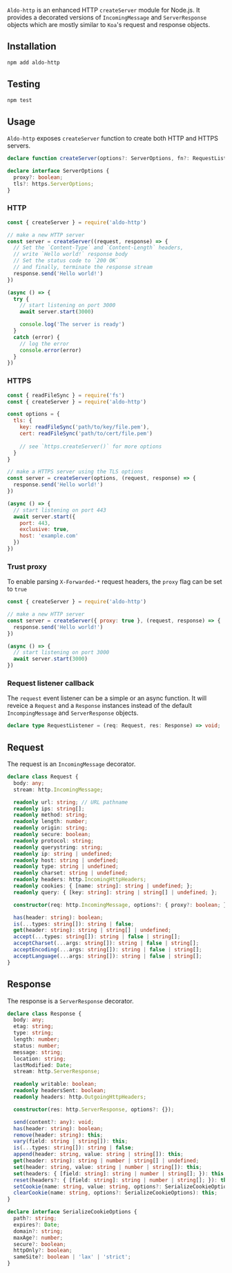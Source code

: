 
`Aldo-http` is an enhanced HTTP `createServer` module for Node.js.
It provides a decorated versions of `IncomingMessage` and `ServerResponse` objects which are mostly similar to `Koa`'s request and response objects.

## Installation
```sh
npm add aldo-http
```

## Testing
```sh
npm test
```

## Usage

`Aldo-http` exposes `createServer` function to create both HTTP and HTTPS servers.

```ts
declare function createServer(options?: ServerOptions, fn?: RequestListener): Server;

declare interface ServerOptions {
  proxy?: boolean;
  tls?: https.ServerOptions;
}
```

### HTTP
```js
const { createServer } = require('aldo-http')

// make a new HTTP server
const server = createServer((request, response) => {
  // Set the `Content-Type` and `Content-Length` headers,
  // write `Hello world!` response body
  // Set the status code to `200 OK`
  // and finally, terminate the response stream
  response.send('Hello world!')
})

(async () => {
  try {
    // start listening on port 3000
    await server.start(3000)

    console.log('The server is ready')
  }
  catch (error) {
    // log the error
    console.error(error)
  }
})
```

### HTTPS
```js
const { readFileSync } = require('fs')
const { createServer } = require('aldo-http')

const options = {
  tls: {
    key: readFileSync('path/to/key/file.pem'),
    cert: readFileSync('path/to/cert/file.pem')
    
    // see `https.createServer()` for more options
  }
}

// make a HTTPS server using the TLS options
const server = createServer(options, (request, response) => {
  response.send('Hello world!')
})

(async () => {
  // start listening on port 443
  await server.start({
    port: 443,
    exclusive: true,
    host: 'example.com'
  })
})
```

### Trust proxy
To enable parsing `X-Forwarded-*` request headers, the `proxy` flag can be set to `true`

```js
const { createServer } = require('aldo-http')

// make a new HTTP server
const server = createServer({ proxy: true }, (request, response) => {
  response.send('Hello world!')
})

(async () => {
  // start listening on port 3000
  await server.start(3000)
})
```

### Request listener callback
The `request` event listener can be a simple or an async function.
It will reveice a `Request` and a `Response` instances instead of the default `IncompingMessage` and `ServerResponse` objects.
```ts
declare type RequestListener = (req: Request, res: Response) => void;
```

## Request
The request is an `IncomingMessage` decorator.
```ts
declare class Request {
  body: any;
  stream: http.IncomingMessage;

  readonly url: string; // URL pathname
  readonly ips: string[];
  readonly method: string;
  readonly length: number;
  readonly origin: string;
  readonly secure: boolean;
  readonly protocol: string;
  readonly querystring: string;
  readonly ip: string | undefined;
  readonly host: string | undefined;
  readonly type: string | undefined;
  readonly charset: string | undefined;
  readonly headers: http.IncomingHttpHeaders;
  readonly cookies: { [name: string]: string | undefined; };
  readonly query: { [key: string]: string | string[] | undefined; };

  constructor(req: http.IncomingMessage, options?: { proxy?: boolean; });

  has(header: string): boolean;
  is(...types: string[]): string | false;
  get(header: string): string | string[] | undefined;
  accept(...types: string[]): string | false | string[];
  acceptCharset(...args: string[]): string | false | string[];
  acceptEncoding(...args: string[]): string | false | string[];
  acceptLanguage(...args: string[]): string | false | string[];
}
```

## Response
The response is a `ServerResponse` decorator.
```ts
declare class Response {
  body: any;
  etag: string;
  type: string;
  length: number;
  status: number;
  message: string;
  location: string;
  lastModified: Date;
  stream: http.ServerResponse;

  readonly writable: boolean;
  readonly headersSent: boolean;
  readonly headers: http.OutgoingHttpHeaders;

  constructor(res: http.ServerResponse, options?: {});

  send(content?: any): void;
  has(header: string): boolean;
  remove(header: string): this;
  vary(field: string | string[]): this;
  is(...types: string[]): string | false;
  append(header: string, value: string | string[]): this;
  get(header: string): string | number | string[] | undefined;
  set(header: string, value: string | number | string[]): this;
  set(headers: { [field: string]: string | number | string[]; }): this;
  reset(headers?: { [field: string]: string | number | string[]; }): this;
  setCookie(name: string, value: string, options?: SerializeCookieOptions): this;
  clearCookie(name: string, options?: SerializeCookieOptions): this;
}

declare interface SerializeCookieOptions {
  path?: string;
  expires?: Date;
  domain?: string;
  maxAge?: number;
  secure?: boolean;
  httpOnly?: boolean;
  sameSite?: boolean | 'lax' | 'strict';
}
```
